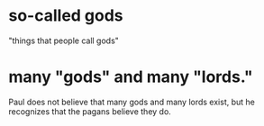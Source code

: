 # so-called gods

"things that people call gods"

# many "gods" and many "lords."

Paul does not believe that many gods and many lords exist, but he recognizes that the pagans believe they do.

